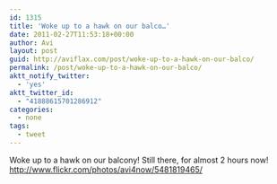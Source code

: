 ```yaml
---
id: 1315
title: 'Woke up to a hawk on our balco…'
date: 2011-02-27T11:53:18+00:00
author: Avi
layout: post
guid: http://aviflax.com/post/woke-up-to-a-hawk-on-our-balco/
permalink: /post/woke-up-to-a-hawk-on-our-balco/
aktt_notify_twitter:
  - 'yes'
aktt_twitter_id:
  - "41888615701286912"
categories:
  - none
tags:
  - tweet
---
```

Woke up to a hawk on our balcony! Still there, for almost 2 hours now! <a href="http://www.flickr.com/photos/avi4now/5481819465/" rel="nofollow">http://www.flickr.com/photos/avi4now/5481819465/</a>